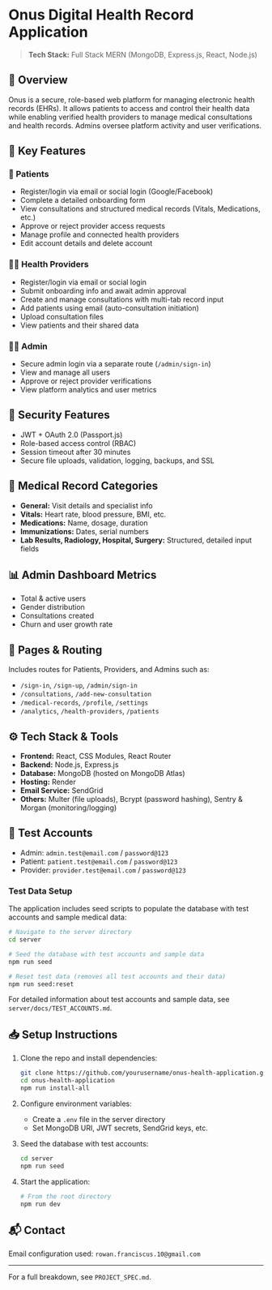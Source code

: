 # Onus Digital Health Record Application

> **Tech Stack:** Full Stack MERN (MongoDB, Express.js, React, Node.js)

## 📌 Overview
Onus is a secure, role-based web platform for managing electronic health records (EHRs). It allows patients to access and control their health data while enabling verified health providers to manage medical consultations and health records. Admins oversee platform activity and user verifications.

## 🧩 Key Features

### 🧍 Patients
- Register/login via email or social login (Google/Facebook)
- Complete a detailed onboarding form
- View consultations and structured medical records (Vitals, Medications, etc.)
- Approve or reject provider access requests
- Manage profile and connected health providers
- Edit account details and delete account

### 🧑‍⚕️ Health Providers
- Register/login via email or social login
- Submit onboarding info and await admin approval
- Create and manage consultations with multi-tab record input
- Add patients using email (auto-consultation initiation)
- Upload consultation files
- View patients and their shared data

### 👩‍💼 Admin
- Secure admin login via a separate route (`/admin/sign-in`)
- View and manage all users
- Approve or reject provider verifications
- View platform analytics and user metrics

## 🔐 Security Features
- JWT + OAuth 2.0 (Passport.js)
- Role-based access control (RBAC)
- Session timeout after 30 minutes
- Secure file uploads, validation, logging, backups, and SSL

## 📄 Medical Record Categories
- **General:** Visit details and specialist info
- **Vitals:** Heart rate, blood pressure, BMI, etc.
- **Medications:** Name, dosage, duration
- **Immunizations:** Dates, serial numbers
- **Lab Results, Radiology, Hospital, Surgery:** Structured, detailed input fields

## 📊 Admin Dashboard Metrics
- Total & active users
- Gender distribution
- Consultations created
- Churn and user growth rate

## 🚀 Pages & Routing
Includes routes for Patients, Providers, and Admins such as:
- `/sign-in`, `/sign-up`, `/admin/sign-in`
- `/consultations`, `/add-new-consultation`
- `/medical-records`, `/profile`, `/settings`
- `/analytics`, `/health-providers`, `/patients`

## ⚙️ Tech Stack & Tools
- **Frontend:** React, CSS Modules, React Router
- **Backend:** Node.js, Express.js
- **Database:** MongoDB (hosted on MongoDB Atlas)
- **Hosting:** Render
- **Email Service:** SendGrid
- **Others:** Multer (file uploads), Bcrypt (password hashing), Sentry & Morgan (monitoring/logging)

## 🧪 Test Accounts
- Admin: `admin.test@email.com` / `password@123`
- Patient: `patient.test@email.com` / `password@123`
- Provider: `provider.test@email.com` / `password@123`

### Test Data Setup

The application includes seed scripts to populate the database with test accounts and sample medical data:

```bash
# Navigate to the server directory
cd server

# Seed the database with test accounts and sample data
npm run seed

# Reset test data (removes all test accounts and their data)
npm run seed:reset
```

For detailed information about test accounts and sample data, see `server/docs/TEST_ACCOUNTS.md`.

## 📥 Setup Instructions
1. Clone the repo and install dependencies:
   ```bash
   git clone https://github.com/yourusername/onus-health-application.git
   cd onus-health-application
   npm run install-all
   ```

2. Configure environment variables:
   - Create a `.env` file in the server directory
   - Set MongoDB URI, JWT secrets, SendGrid keys, etc.

3. Seed the database with test accounts:
   ```bash
   cd server
   npm run seed
   ```

4. Start the application:
   ```bash
   # From the root directory
   npm run dev
   ```

## 📬 Contact
Email configuration used: `rowan.franciscus.10@gmail.com`

---

For a full breakdown, see `PROJECT_SPEC.md`.
